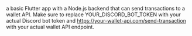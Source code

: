 a basic Flutter app with a Node.js backend that can send transactions to a wallet API. Make sure to replace YOUR_DISCORD_BOT_TOKEN with your actual Discord bot token and https://your-wallet-api.com/send-transaction with your actual wallet API endpoint.

